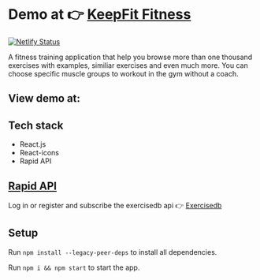 #  Demo at 👉 [KeepFit Fitness](https://keepfit-fitness.netlify.app/) 

[![Netlify Status](https://api.netlify.com/api/v1/badges/52c54983-4cb1-4ab2-81eb-9fedc6219775/deploy-status)](https://app.netlify.com/sites/keepfit-fitness/deploys)


A fitness training application that help you browse more than one thousand exercises with examples, similiar exercises and even much more. You can choose specific muscle groups to workout in the gym without a coach. 

## View demo at: 

## Tech stack
- React.js
- React-icons
- Rapid API

## [Rapid API](https://rapidapi.com/hub)
Log in or register and subscribe the exercisedb api 👉
[Exercisedb](https://rapidapi.com/justin-WFnsXH_t6/api/exercisedb/)


## Setup

Run `npm install --legacy-peer-deps` to install all dependencies. 

Run `npm i && npm start` to start the app.

